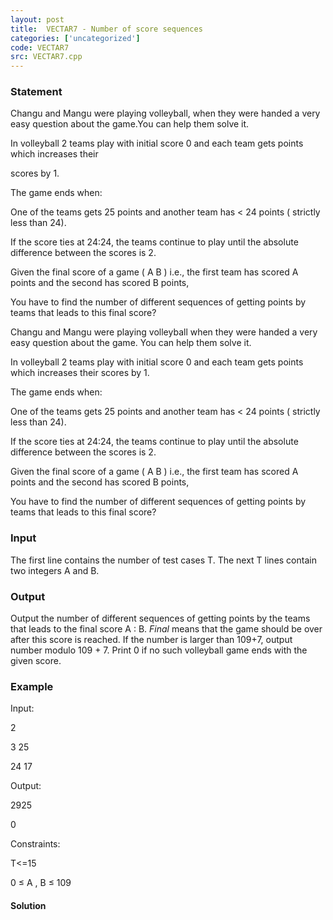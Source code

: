 ```yaml
---
layout: post
title:  VECTAR7 - Number of score sequences 
categories: ['uncategorized']
code: VECTAR7
src: VECTAR7.cpp
---
```


### **Statement**

Changu and Mangu were playing volleyball, when they were handed a very easy
question about the game.You can help them solve it.

In volleyball 2 teams play with initial score 0 and each team gets points
which increases their

scores by 1.

The game ends when:

One of the teams gets 25 points and another team has < 24 points ( strictly
less than 24).

If the score ties at 24:24, the teams continue to play until the absolute
difference between the scores is 2.

Given the final score of a game ( A B ) i.e., the first team has scored A
points and the second has scored B points,

You have to find the number of different sequences of getting points by teams
that leads to this final score?

Changu and Mangu were playing volleyball when they were handed a very easy
question about the game. You can help them solve it.

  

In volleyball 2 teams play with initial score 0 and each team gets points
which increases their scores by 1.

The game ends when:

One of the teams gets 25 points and another team has < 24 points ( strictly
less than 24).

If the score ties at 24:24, the teams continue to play until the absolute
difference between the scores is 2.

Given the final score of a game ( A B ) i.e., the first team has scored A
points and the second has scored B points,

You have to find the number of different sequences of getting points by teams
that leads to this final score?

### Input

The first line contains the number of test cases T. The next T lines contain
two integers A and B.

### Output

Output the number of different sequences of getting points by the teams that
leads to the final score A : B. _Final_ means that the game should be over
after this score is reached. If the number is larger than 109+7, output number
modulo 109 \+ 7. Print 0 if no such volleyball game ends with the given score.

### Example

Input:

2

3 25

24 17

Output:

2925

0

Constraints:

T<=15

0 ≤ A , B ≤ 109



#### **Solution**



